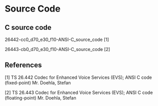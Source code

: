 # Source Code

## C source code 

26442-cc0_d70_e30_f10-ANSI-C_source_code [1]

26443-cb0_d70_e30_f10-ANSI-C_source_code [2]

## References

[1] TS 26.442 Codec for Enhanced Voice Services (EVS); ANSI C code (fixed-point) Mr. Doehla, Stefan

[2] TS 26.443 Codec for Enhanced Voice Services (EVS); ANSI C code (floating-point) Mr. Doehla, Stefan
